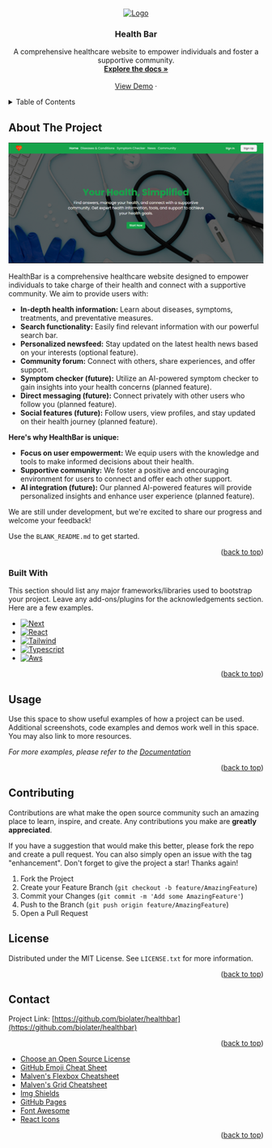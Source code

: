 <!-- Improved compatibility of back to top link: See: https://github.com/othneildrew/Best-README-Template/pull/73 -->

<a id="readme-top"></a>

<!--
*** Thanks for checking out the Best-README-Template. If you have a suggestion
*** that would make this better, please fork the repo and create a pull request
*** or simply open an issue with the tag "enhancement".
*** Don't forget to give the project a star!
*** Thanks again! Now go create something AMAZING! :D
-->

<!-- PROJECT SHIELDS -->
<!--
*** I'm using markdown "reference style" links for readability.
*** Reference links are enclosed in brackets [ ] instead of parentheses ( ).
*** See the bottom of this document for the declaration of the reference variables
*** for contributors-url, forks-url, etc. This is an optional, concise syntax you may use.
*** https://www.markdownguide.org/basic-syntax/#reference-style-links
-->

<!-- PROJECT LOGO -->
<br />
<div align="center">
  <a href="https://github.com/othneildrew/Best-README-Template">
    <img src="https://main.d35n0mu3dfg9d4.amplifyapp.com/_next/static/media/logo.7e601d73.svg" alt="Logo" width="80" height="80">
  </a>

  <h3 align="center">Health Bar</h3>

  <p align="center">
    A comprehensive healthcare website to empower individuals and foster a supportive community.
    <br />
     <a href="https://github.com/biolater/healthbar"><strong>Explore the docs »</strong></a>
    <br />
    <br />
    <a href="https://main.d35n0mu3dfg9d4.amplifyapp.com/">View Demo</a>
    ·
  </p>
</div>

<!-- TABLE OF CONTENTS -->
<details>
  <summary>Table of Contents</summary>
  <ol>
    <li>
      <a href="#about-the-project">About The Project</a>  
      <ul>
        <li><a href="#built-with">Built With</a></li>
      </ul>
    </li>
(For Developers)</a></li>
<li><a href="#contributing">Contributing</a></li>
<li><a href="#license">License</a></li>
<li><a href="#contact">Contact</a></li>

  </ol>
</details>

<!-- ABOUT THE PROJECT -->

## About The Project

[![Product Name Screen Shot][product-screenshot]](https://example.com)

  HealthBar is a comprehensive healthcare website designed to empower individuals to take charge of their health and connect with a supportive community. We aim to provide users with:


* **In-depth health information:** Learn about diseases, symptoms, treatments, and preventative measures.
* **Search functionality:** Easily find relevant information with our powerful search bar.
* **Personalized newsfeed:** Stay updated on the latest health news based on your interests (optional feature).
* **Community forum:** Connect with others, share experiences, and offer support.
* **Symptom checker (future):** Utilize an AI-powered symptom checker to gain insights into your health concerns (planned feature).
* **Direct messaging (future):**  Connect privately with other users who follow you (planned feature).
* **Social features (future):** Follow users, view profiles, and stay updated on their health journey (planned feature).


**Here's why HealthBar is unique:**

* **Focus on user empowerment:** We equip users with the knowledge and tools to make informed decisions about their health.
* **Supportive community:** We foster a positive and encouraging environment for users to connect and offer each other support.
* **AI integration (future):** Our planned AI-powered features will provide personalized insights and enhance user experience (planned feature).

We are still under development, but we're excited to share our progress and welcome your feedback!

Use the `BLANK_README.md` to get started.

<p align="right">(<a href="#readme-top">back to top</a>)</p>

### Built With

This section should list any major frameworks/libraries used to bootstrap your project. Leave any add-ons/plugins for the acknowledgements section. Here are a few examples.

- [![Next][Next.js]][Next-url]
- [![React][React.js]][React-url]
- [![Tailwind][Tailwind.css]][Tailwind-url]
- [![Typescript][Typescript]][Typescript-url]
- [![Aws][AWS]][Aws-url]

<p align="right">(<a href="#readme-top">back to top</a>)</p>


<!-- USAGE EXAMPLES -->

## Usage

Use this space to show useful examples of how a project can be used. Additional screenshots, code examples and demos work well in this space. You may also link to more resources.

_For more examples, please refer to the [Documentation](https://example.com)_

<p align="right">(<a href="#readme-top">back to top</a>)</p>


## Contributing

Contributions are what make the open source community such an amazing place to learn, inspire, and create. Any contributions you make are **greatly appreciated**.

If you have a suggestion that would make this better, please fork the repo and create a pull request. You can also simply open an issue with the tag "enhancement".
Don't forget to give the project a star! Thanks again!

1. Fork the Project
2. Create your Feature Branch (`git checkout -b feature/AmazingFeature`)
3. Commit your Changes (`git commit -m 'Add some AmazingFeature'`)
4. Push to the Branch (`git push origin feature/AmazingFeature`)
5. Open a Pull Request

<!-- LICENSE -->

## License

Distributed under the MIT License. See `LICENSE.txt` for more information.

<p align="right">(<a href="#readme-top">back to top</a>)</p>

<!-- CONTACT -->

## Contact

Project Link: [https://github.com/biolater/healthbar](https://github.com/biolater/healthbar)

<p align="right">(<a href="#readme-top">back to top</a>)</p>

<!-- ACKNOWLEDGMENTS -->


- [Choose an Open Source License](https://choosealicense.com)
- [GitHub Emoji Cheat Sheet](https://www.webpagefx.com/tools/emoji-cheat-sheet)
- [Malven's Flexbox Cheatsheet](https://flexbox.malven.co/)
- [Malven's Grid Cheatsheet](https://grid.malven.co/)
- [Img Shields](https://shields.io)
- [GitHub Pages](https://pages.github.com)
- [Font Awesome](https://fontawesome.com)
- [React Icons](https://react-icons.github.io/react-icons/search)

<p align="right">(<a href="#readme-top">back to top</a>)</p>

<!-- MARKDOWN LINKS & IMAGES -->
<!-- https://www.markdownguide.org/basic-syntax/#reference-style-links -->

[contributors-shield]: https://img.shields.io/github/contributors/othneildrew/Best-README-Template.svg?style=for-the-badge
[contributors-url]: https://github.com/othneildrew/Best-README-Template/graphs/contributors
[forks-shield]: https://img.shields.io/github/forks/othneildrew/Best-README-Template.svg?style=for-the-badge
[forks-url]: https://github.com/othneildrew/Best-README-Template/network/members
[stars-shield]: https://img.shields.io/github/stars/othneildrew/Best-README-Template.svg?style=for-the-badge
[stars-url]: https://github.com/othneildrew/Best-README-Template/stargazers
[issues-shield]: https://img.shields.io/github/issues/othneildrew/Best-README-Template.svg?style=for-the-badge
[issues-url]: https://github.com/othneildrew/Best-README-Template/issues
[license-shield]: https://img.shields.io/github/license/othneildrew/Best-README-Template.svg?style=for-the-badge
[license-url]: https://github.com/othneildrew/Best-README-Template/blob/master/LICENSE.txt
[linkedin-shield]: https://img.shields.io/badge/-LinkedIn-black.svg?style=for-the-badge&logo=linkedin&colorB=555
[linkedin-url]: https://linkedin.com/in/othneildrew
[product-screenshot]: image.png
[Next.js]: https://img.shields.io/badge/next.js-000000?style=for-the-badge&logo=nextdotjs&logoColor=white
[Next-url]: https://nextjs.org/
[React.js]: https://img.shields.io/badge/React-20232A?style=for-the-badge&logo=react&logoColor=61DAFB
[React-url]: https://reactjs.org/
[Tailwind.css]: https://img.shields.io/badge/tailwindcss-0F172A?&logo=tailwindcss
[Tailwind-url]: https://tailwindcss.com/
[Typescript]: https://shields.io/badge/TypeScript-3178C6?logo=TypeScript&logoColor=FFF&style=flat-square
[Typescript-url]: https://www.typescriptlang.org/
[Aws]: https://img.shields.io/badge/AWS-orange?style=for-the-badge&logo=AmazonWebServices
[Aws-url]: https://aws.amazon.com/
